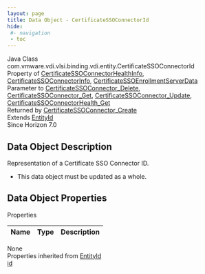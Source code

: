 ```yaml
---
layout: page
title: Data Object - CertificateSSOConnectorId
hide:
 #- navigation
 - toc
---
```


  
  
  



Java Class
    com.vmware.vdi.vlsi.binding.vdi.entity.CertificateSSOConnectorId  
Property of
     [CertificateSSOConnectorHealthInfo](vdi.health.CertificateSSOConnectorHealth.CertificateSSOConnectorHealthInfo.md#field_detail), [CertificateSSOConnectorInfo](vdi.infrastructure.CertificateSSOConnector.CertificateSSOConnectorInfo.md#field_detail), [CertificateSSOEnrollmentServerData](vdi.infrastructure.CertificateSSOEnrollmentServer.CertificateSSOEnrollmentServerData.md#field_detail)  
Parameter to
     [CertificateSSOConnector_Delete](vdi.infrastructure.CertificateSSOConnector.md#delete), [CertificateSSOConnector_Get](vdi.infrastructure.CertificateSSOConnector.md#get), [CertificateSSOConnector_Update](vdi.infrastructure.CertificateSSOConnector.md#update), [CertificateSSOConnectorHealth_Get](vdi.health.CertificateSSOConnectorHealth.md#get)  
Returned by
     [CertificateSSOConnector_Create](vdi.infrastructure.CertificateSSOConnector.md#create)  
Extends
     [EntityId](vdi.EntityId.md)  
Since 
    Horizon 7.0

## Data Object Description 

Representation of a Certificate SSO Connector ID. 

  * This data object must be updated as a whole.



## Data Object Properties

Properties

Name |  Type |  Description   
---|---|---  
None  
Properties inherited from [EntityId](vdi.EntityId.md)  
[id](vdi.EntityId.md#id)  
  
  

  
  

